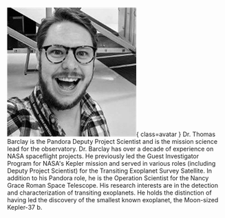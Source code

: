 ![Thomas Barclay](Barclay.jpg){ class=avatar }
Dr. Thomas Barclay is the Pandora Deputy Project Scientist and is the mission science lead for the observatory. Dr. Barclay has over a decade of experience on NASA spaceflight projects. He previously led the Guest Investigator Program for NASA's Kepler mission and served in various roles (including Deputy Project Scientist) for the Transiting Exoplanet Survey Satellite. In addition to his Pandora role, he is the Operation Scientist for the Nancy Grace Roman Space Telescope. His research interests are in the detection and characterization of transiting exoplanets. He holds the distinction of having led the discovery of the smallest known exoplanet, the Moon-sized Kepler-37 b.
